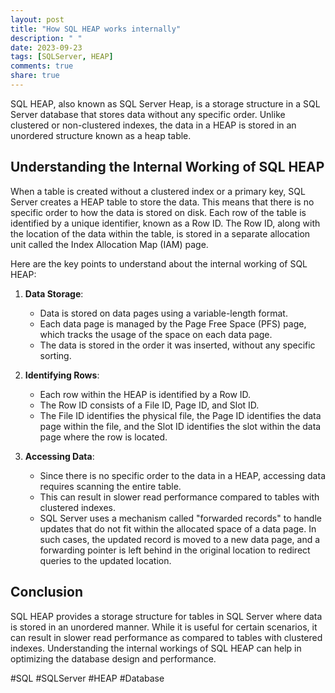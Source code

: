 ```yaml
---
layout: post
title: "How SQL HEAP works internally"
description: " "
date: 2023-09-23
tags: [SQLServer, HEAP]
comments: true
share: true
---
```


SQL HEAP, also known as SQL Server Heap, is a storage structure in a SQL Server database that stores data without any specific order. Unlike clustered or non-clustered indexes, the data in a HEAP is stored in an unordered structure known as a heap table.

## Understanding the Internal Working of SQL HEAP

When a table is created without a clustered index or a primary key, SQL Server creates a HEAP table to store the data. This means that there is no specific order to how the data is stored on disk. Each row of the table is identified by a unique identifier, known as a Row ID. The Row ID, along with the location of the data within the table, is stored in a separate allocation unit called the Index Allocation Map (IAM) page.

Here are the key points to understand about the internal working of SQL HEAP:

1. **Data Storage**:
   - Data is stored on data pages using a variable-length format.
   - Each data page is managed by the Page Free Space (PFS) page, which tracks the usage of the space on each data page.
   - The data is stored in the order it was inserted, without any specific sorting.

2. **Identifying Rows**:
   - Each row within the HEAP is identified by a Row ID.
   - The Row ID consists of a File ID, Page ID, and Slot ID.
   - The File ID identifies the physical file, the Page ID identifies the data page within the file, and the Slot ID identifies the slot within the data page where the row is located.

3. **Accessing Data**:
   - Since there is no specific order to the data in a HEAP, accessing data requires scanning the entire table.
   - This can result in slower read performance compared to tables with clustered indexes.
   - SQL Server uses a mechanism called "forwarded records" to handle updates that do not fit within the allocated space of a data page. In such cases, the updated record is moved to a new data page, and a forwarding pointer is left behind in the original location to redirect queries to the updated location.

## Conclusion

SQL HEAP provides a storage structure for tables in SQL Server where data is stored in an unordered manner. While it is useful for certain scenarios, it can result in slower read performance as compared to tables with clustered indexes. Understanding the internal workings of SQL HEAP can help in optimizing the database design and performance.

#SQL #SQLServer #HEAP #Database